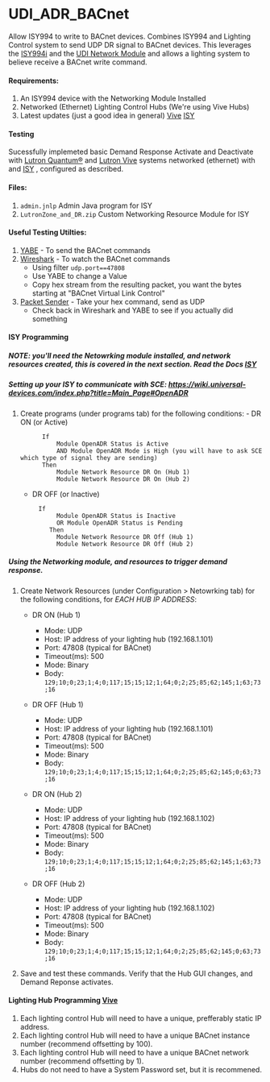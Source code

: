 # UDI_ADR_BACnet
Allow ISY994 to write to BACnet devices.  Combines ISY994 and Lighting Control system to send UDP DR signal to BACnet devices.
This leverages the [ISY994i](https://wiki.universal-devices.com/index.php?title=Main_Page#ISY994i_Series) and the [UDI Network Module](https://wiki.universal-devices.com/index.php?title=Main_Page#Networking) and allows a lighting system to believe receive a BACnet write command.

#### Requirements: 
1. An ISY994 device with the Networking Module Installed
2. Networked (Ethernet) Lighting Control Hubs (We're using Vive Hubs)
3. Latest updates (just a good idea in general) [Vive](http://www.lutron.com/en-US/Service-Support/Pages/Technical/SoftwareDownloads/SoftwareDownloads.aspx) [ISY](https://wiki.universal-devices.com/index.php?title=Main_Page#ISY994i_Series)

#### Testing
Sucessfully implemeted basic Demand Response Activate and Deactivate with [Lutron Quantum®](http://www.lutron.com/en-US/Products/Pages/WholeBuildingSystems/Quantum/Overview.aspx) and [Lutron Vive](http://www.lutron.com/en-US/Products/Pages/WholeBuildingSystems/Vive/Overview.aspx) systems networked (ethernet) with and [ISY](https://wiki.universal-devices.com/index.php?title=Main_Page#ISY994i_Series)
, configured as described.

#### Files:
1. `admin.jnlp` Admin Java program for ISY
2. `LutronZone_and_DR.zip` Custom Networking Resource Module for ISY

#### Useful Testing Utilties:
1. [YABE](https://sourceforge.net/projects/yetanotherbacnetexplorer/) - To send the BACnet commands
2. [Wireshark](https://www.wireshark.org/download.htmlhttps://dannagle.com/packetsender) - To watch the BACnet commands
    - Using filter `udp.port==47808`
    - Use YABE to change a Value
    - Copy hex stream from the resulting packet, you want the bytes starting at "BACnet Virtual Link Control"
3. [Packet Sender](https://dannagle.com/packetsender) - Take your hex command, send as UDP
    - Check back in Wireshark and YABE to see if you actually did something

#### ISY Programming

##### NOTE: you'll need the Netowrking module installed, and network resources created, this is covered in the next section.  Read the Docs [ISY](https://wiki.universal-devices.com/index.php?title=Main_Page#ISY994i_Series) 

##### Setting up your ISY to communicate with SCE: https://wiki.universal-devices.com/index.php?title=Main_Page#OpenADR 
  1. Create programs (under programs tab) for the following conditions: 
          - DR ON (or Active)
      ```   
            If
                Module OpenADR Status is Active
                AND Module OpenADR Mode is High (you will have to ask SCE which type of signal they are sending)
            Then
                Module Network Resource DR On (Hub 1)
                Module Network Resource DR On (Hub 2)
      ```
        - DR OFF (or Inactive)
      ```   
           If
                Module OpenADR Status is Inactive 
                OR Module OpenADR Status is Pending
              Then
                Module Network Resource DR Off (Hub 1)
                Module Network Resource DR Off (Hub 2)
      ```

##### Using the Networking module, and resources to trigger demand response.

 1. Create Network Resources (under Configuration > Netowrking tab) for the following conditions, for *EACH HUB IP ADDRESS*: 
    - DR ON (Hub 1)
      - Mode: UDP
      - Host: IP address of your lighting hub (192.168.1.101)
      - Port: 47808 (typical for BACnet)
      - Timeout(ms): 500
      - Mode: Binary
      - Body: `129;10;0;23;1;4;0;117;15;15;12;1;64;0;2;25;85;62;145;1;63;73;16`
 
    - DR OFF (Hub 1)
      - Mode: UDP
      - Host: IP address of your lighting hub (192.168.1.101)
      - Port: 47808 (typical for BACnet)
      - Timeout(ms): 500
      - Mode: Binary
      - Body: `129;10;0;23;1;4;0;117;15;15;12;1;64;0;2;25;85;62;145;0;63;73;16`
      
    - DR ON (Hub 2)
      - Mode: UDP
      - Host: IP address of your lighting hub (192.168.1.102)
      - Port: 47808 (typical for BACnet)
      - Timeout(ms): 500
      - Mode: Binary
      - Body: `129;10;0;23;1;4;0;117;15;15;12;1;64;0;2;25;85;62;145;1;63;73;16`
 
    - DR OFF (Hub 2)
      - Mode: UDP
      - Host: IP address of your lighting hub (192.168.1.102)
      - Port: 47808 (typical for BACnet)
      - Timeout(ms): 500
      - Mode: Binary
      - Body: `129;10;0;23;1;4;0;117;15;15;12;1;64;0;2;25;85;62;145;0;63;73;16`

2. Save and test these commands.  Verify that the Hub GUI changes, and Demand Reponse activates. 

#### Lighting Hub Programming [Vive](http://www.lutron.com/TechnicalDocumentLibrary/041571_Web.pdf)

 1. Each lighting control Hub will need to have a unique, prefferably static IP address.
 2. Each lighting control Hub will need to have a unique BACnet instance number (recommend offsetting by 100).
 3. Each lighting control Hub will need to have a unique BACnet network number (recommend offsetting by 1).
 4. Hubs do not need to have a System Password set, but it is recommened.



